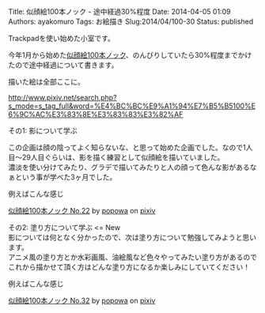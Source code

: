 Title: 似顔絵100本ノック - 途中経過30%程度
Date: 2014-04-05 01:09
Authors: ayakomuro
Tags:  お絵描き
Slug:2014/04/100-30
Status: published

Trackpadを使い始めた小室です。  

今年1月から始めた[似顔絵100本ノック](https://www.facebook.com/photo.php?fbid=10152104837194641)、のんびりしていたら30%程度までかけたので途中経過について書きます。

描いた絵は全部ここに。

<http://www.pixiv.net/search.php?s_mode=s_tag_full&word=%E4%BC%BC%E9%A1%94%E7%B5%B5100%E6%9C%AC%E3%83%8E%E3%83%83%E3%82%AF>

その1: 影について学ぶ

この企画は顔の陰ってよく知らないな、と思って始めた企画でした。なので1人目〜29人目ぐらいは、影を描く練習として似顔絵を描いていました。  
濃淡を使い分けてみたり、グラデで描いてみたりと人の顔って色んな影があるなぁという事が学べた3ヶ月でした。

例えばこんな感じ

[似顔絵100本ノック
No.22](http://www.pixiv.net/member_illust.php?mode=medium&illust_id=41347943)
by [popowa](http://www.pixiv.net/member.php?id=4845725) on
[pixiv](http://www.pixiv.net/)

その2: 塗り方について学ぶ \<= New  
影については何となく分かったので、次は塗り方について勉強してみようと思います。  
アニメ風の塗り方とか水彩画風、油絵風など色々やってみたい塗り方があるのでこれから描かせて頂く方はどんな塗り方になるか楽しみにしていてください！

例えばこんな感じ

[似顔絵100本ノック
No.32](http://www.pixiv.net/member_illust.php?mode=medium&illust_id=42704822)
by [popowa](http://www.pixiv.net/member.php?id=4845725) on
[pixiv](http://www.pixiv.net/)
